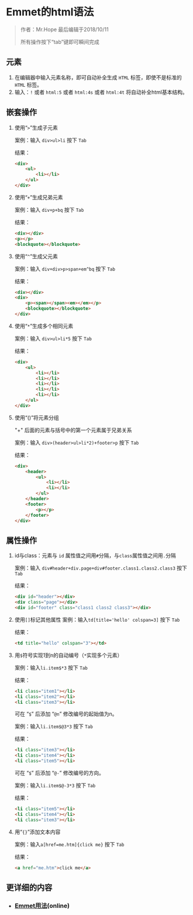 # Emmet的html语法

> 作者：Mr.Hope 最后编辑于2018/10/11
>
> 所有操作按下“tab”键即可瞬间完成

## 元素

1. 在编辑器中输入元素名称，即可自动补全生成 `HTML` 标签，即使不是标准的 `HTML` 标签。
2. 输入：`!` 或者 `html:5` 或者 `html:4s` 或者 `html:4t` 将自动补全html基本结构。

## 嵌套操作

1. 使用“`>`”生成子元素

    案例：输入 `div>ul>li` 按下 `Tab`

    结果：

    ```html
    <div>
        <ul>
            <li></li>
        </ul>
    </div>
    ```

2. 使用“`+`”生成兄弟元素

    案例：输入 `div+p+bq` 按下 `Tab`

    结果：

    ```html
    <div></div>
    <p></p>
    <blockquote></blockquote>
    ```

3. 使用“`^`”生成父元素

    案例：输入 `div+div>p>span+em^bq` 按下 `Tab`

    结果：

    ```html
    <div></div>
    <div>
        <p><span></span><em></em></p>
        <blockquote></blockquote>
    </div>
    ```

4. 使用“`*`”生成多个相同元素

    案例：输入 `div>ul>li*5` 按下 `Tab`

    结果：

    ```html
    <div>
        <ul>
            <li></li>
            <li></li>
            <li></li>
            <li></li>
            <li></li>
        </ul>
    </div>
    ```

5. 使用“()”将元素分组

    "+" 后面的元素与括号中的第一个元素属于兄弟关系

    案例：输入 `div>(header>ul>li*2)+footer>p` 按下 `Tab`

    结果：

    ```html
    <div>
        <header>
            <ul>
                <li></li>
                <li></li>
            </ul>
        </header>
        <footer>
            <p></p>
        </footer>
    </div>
    ```

## 属性操作

1. id与class：元素与 `id` 属性值之间用`#`分隔，与`class`属性值之间用`.`分隔

    案例：输入 `div#header+div.page+div#footer.class1.class2.class3` 按下 `Tab`

    结果：

    ```html
    <div id="header"></div>
    <div class="page"></div>
    <div id="footer" class="class1 class2 class3"></div>
    ```

2. 使用`[]`标记其他属性
    案例：输入`td[title='hello' colspan=3]` 按下 `Tab`

    结果：

    ```html
    <td title="hello" colspan="3"></td>
    ```

3. 用`$`符号实现1到n的自动编号（`*`实现多个元素）

    案例：输入`li.item$*3` 按下 `Tab`

    结果：

    ```html
    <li class="item1"></li>
    <li class="item2"></li>
    <li class="item3"></li>
    ```

    可在 “`$`” 后添加 “`@n`” 修改编号的起始值为n。

    案例：输入`li.item$@3*3` 按下 `Tab`

    结果：

    ```html
    <li class="item3"></li>
    <li class="item4"></li>
    <li class="item5"></li>
    ```

    可在 “`$`” 后添加 “`@-`” 修改编号的方向。

    案例：输入`li.item$@-3*3` 按下 `Tab`

    结果：

    ```html
    <li class="item5"></li>
    <li class="item4"></li>
    <li class="item3"></li>
    ```

4. 用“`{}`”添加文本内容

    案例：输入`a[href=me.htm]{click me}` 按下 `Tab`

    结果：

    ```html
    <a href="me.htm">click me</a>
    ```

## 更详细的内容

- ### [Emmet用法](https://segmentfault.com/a/1190000007812543)(online)